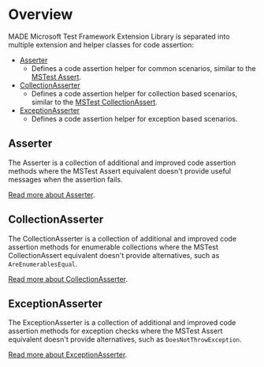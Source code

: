 # Overview

MADE Microsoft Test Framework Extension Library is separated into multiple extension and helper classes for code assertion:

- [Asserter](../src/MADE.Testing.MSTest/Asserter.cs)
    - Defines a code assertion helper for common scenarios, similar to the [MSTest Assert](https://docs.microsoft.com/en-us/dotnet/api/microsoft.visualstudio.testtools.unittesting.assert).
- [CollectionAsserter](../src/MADE.Testing.MSTest/CollectionAsserter.cs)
    - Defines a code assertion helper for collection based scenarios, similar to the [MSTest CollectionAssert](https://docs.microsoft.com/en-us/dotnet/api/microsoft.visualstudio.testtools.unittesting.collectionassert).
- [ExceptionAsserter](../src/MADE.Testing.MSTest/ExcpetionAsserter.cs)
    - Defines a code assertion helper for exception based scenarios.

## Asserter

The Asserter is a collection of additional and improved code assertion methods where the MSTest Assert equivalent doesn't provide useful messages when the assertion fails.

[Read more about Asserter](Asserter.md).

## CollectionAsserter

The CollectionAsserter is a collection of additional and improved code assertion methods for enumerable collections where the MSTest CollectionAssert equivalent doesn't provide alternatives, such as `AreEnumerablesEqual`.

[Read more about CollectionAsserter](CollectionAsserter.md).

## ExceptionAsserter

The ExceptionAsserter is a collection of additional and improved code assertion methods for exception checks where the MSTest Assert equivalent doesn't provide alternatives, such as `DoesNotThrowException`.

[Read more about ExceptionAsserter](ExceptionAsserter.md).
